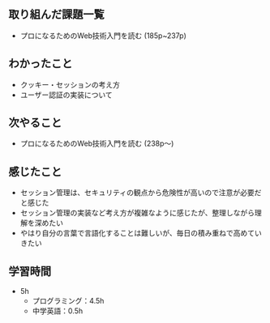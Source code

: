 ## 取り組んだ課題一覧
- プロになるためのWeb技術入門を読む (185p~237p)
## わかったこと
- クッキー・セッションの考え方
- ユーザー認証の実装について
## 次やること
- プロになるためのWeb技術入門を読む (238p〜)
## 感じたこと
- セッション管理は、セキュリティの観点から危険性が高いので注意が必要だと感じた
- セッション管理の実装など考え方が複雑なように感じたが、整理しながら理解を深めたい
- やはり自分の言葉で言語化することは難しいが、毎日の積み重ねで高めていきたい
## 学習時間
- 5h
  - プログラミング：4.5h
  - 中学英語：0.5h
